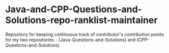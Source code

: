 # Java-and-CPP-Questions-and-Solutions-repo-ranklist-maintainer
Repository for keeping continuous track of contributor's contribution points for my two repositories - (Java-Questions-and-Solutions) and (CPP-Questions-and-Solutions)
